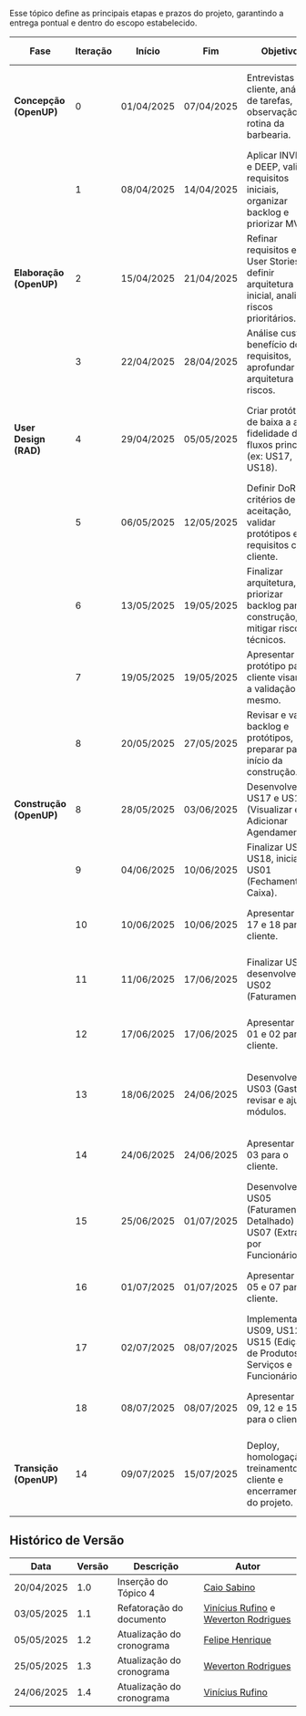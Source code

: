 Esse tópico define as principais etapas e prazos do projeto, garantindo a entrega pontual e dentro do escopo estabelecido.

| Fase                  | Iteração | Início     | Fim        | Objetivos                                                                                     | Entregas Esperadas                                                                 |
| --------------------- | -------- | ---------- | ---------- | --------------------------------------------------------------------------------------------- | ---------------------------------------------------------------------------------- |
| **Concepção (OpenUP)**         | 0        | 01/04/2025 | 07/04/2025 | Entrevistas com cliente, análise de tarefas, observação da rotina da barbearia.               | Documento de escopo inicial, stakeholders, backlog preliminar (Temas, Épicos, US). |
|                       | 1        | 08/04/2025 | 14/04/2025 | Aplicar INVEST e DEEP, validar requisitos iniciais, organizar backlog e priorizar MVP.        | Backlog validado, Documento de Visão, Plano preliminar do projeto.                 |
| **Elaboração (OpenUP)**        | 2        | 15/04/2025 | 21/04/2025 | Refinar requisitos e User Stories, definir arquitetura inicial, analisar riscos prioritários. | Documento de arquitetura inicial, User Stories detalhadas, matriz de riscos.       |
|                       | 3        | 22/04/2025 | 28/04/2025 | Análise custo-benefício dos requisitos, aprofundar arquitetura e riscos.                      | Prioridades definidas, backlog atualizado, riscos revisados.                       |
| **User Design (RAD)** | 4        | 29/04/2025 | 05/05/2025 | Criar protótipos de baixa a alta fidelidade dos fluxos principais (ex: US17, US18).           | Protótipos navegáveis, feedback do cliente registrado, backlog ajustado.           |
|                       | 5        | 06/05/2025 | 12/05/2025 | Definir DoR e critérios de aceitação, validar protótipos e requisitos com cliente.            | DoR documentada, critérios de aceitação, backlog pronto para desenvolvimento.      |
|                       | 6        | 13/05/2025 | 19/05/2025 | Finalizar arquitetura, priorizar backlog para construção, mitigar riscos técnicos.            | Documento final de arquitetura, backlog "Ready", mitigação de riscos.              |
|                       | 7        | 19/05/2025 | 19/05/2025 | Apresentar o protótipo para o cliente visando a validação do mesmo.                   | Revisão do Backlog a partir do feedback do cliente.                      |
|                       | 8        | 20/05/2025 | 27/05/2025 | Revisar e validar backlog e protótipos, preparar para início da construção.                   | Backlog congelado, protótipos validados, critérios aprovados.                      |
| **Construção (OpenUP)**        | 8        | 28/05/2025 | 03/06/2025 | Desenvolver US17 e US18 (Visualizar e Adicionar Agendamentos).                                | Funcionalidades básicas implementadas e testadas.                                  |
|                       | 9        | 04/06/2025 | 10/06/2025 | Finalizar US17 e US18, iniciar US01 (Fechamento de Caixa).                                    | US17, US18 concluídas, US01 iniciada, testes de integração.                        |
|                       | 10        | 10/06/2025 | 10/06/2025 | Apresentar US's 17 e 18 para o cliente.                                   | Buscar a aprovação do cliente quanto a entrega.                        |
|                       | 11       | 11/06/2025 | 17/06/2025 | Finalizar US01, desenvolver US02 (Faturamento).                                               | US01 e US02 implementadas e testadas, feedback do cliente.                         |
|                       | 12        | 17/06/2025 | 17/06/2025 | Apresentar US's 01 e 02 para o cliente.                                   | Buscar a aprovação do cliente quanto a entrega.                        |
|                       | 13       | 18/06/2025 | 24/06/2025 | Desenvolver US03 (Gastos), revisar e ajustar módulos.                                         | US03 entregue, testes de regressão realizados, backlog atualizado.                 |
|                       | 14        | 24/06/2025 | 24/06/2025 | Apresentar US 03 para o cliente.                                   | Buscar a aprovação do cliente quanto a entrega.                        |
|                       | 15       | 25/06/2025 | 01/07/2025 | Desenvolver US05 (Faturamento Detalhado) e US07 (Extrato por Funcionário).                    | US05 e US07 implementadas e testadas.                                              |
|                       | 16        | 01/07/2025 | 01/07/2025 | Apresentar US's 05 e 07 para o cliente.                                   | Buscar a aprovação do cliente quanto a entrega.                        |
|                       | 17       | 02/07/2025 | 08/07/2025 | Implementar US09, US12 e US15 (Edição de Produtos, Serviços e Funcionários).                  | US09, US12 e US15 entregues, testes completos.                                     |
|                       | 18        | 08/07/2025 | 08/07/2025 | Apresentar US's 09, 12 e 15 para o cliente.                                   | Buscar a aprovação do cliente quanto a entrega.                        |
| **Transição (OpenUP)**         | 14       | 09/07/2025 | 15/07/2025 | Deploy, homologação, treinamento do cliente e encerramento do projeto.                        | Sistema em produção, feedback registrado, documentação final, aceite formal.       |

## Histórico de Versão

| Data | Versão | Descrição | Autor |
|---|---|---|---|
| 20/04/2025 | 1.0 | Inserção do Tópico 4  | [Caio Sabino](https://github.com/caiomsabino) |
| 03/05/2025 | 1.1 | Refatoração do documento | [Vinícius Rufino](https://github.com/RufinoVfR) e [Weverton Rodrigues](https://github.com/vevetin)|
| 05/05/2025 | 1.2 | Atualização do cronograma | [Felipe Henrique](https://github.com/fhenrique77) |
| 25/05/2025 | 1.3 | Atualização do cronograma | [Weverton Rodrigues](https://github.com/vevetin) |
| 24/06/2025 | 1.4 | Atualização do cronograma | [Vinícius Rufino](https://github.com/RufinoVfR) |